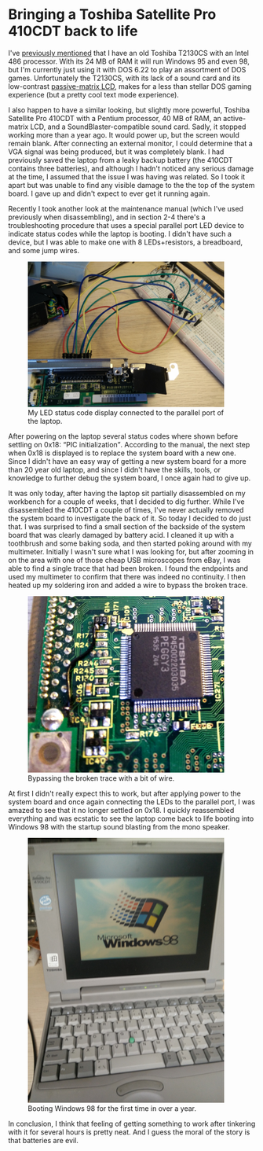 # Bringing a Toshiba Satellite Pro 410CDT back to life
I've [previously mentioned](csol-dos.md) that I have an old Toshiba T2130CS with an Intel 486 processor. With its 24 MB of RAM it will run Windows 95 and even 98, but I'm currently just using it with DOS 6.22 to play an assortment of DOS games. Unfortunately the T2130CS, with its lack of a sound card and its low-contrast [passive-matrix LCD](https://en.wikipedia.org/wiki/Liquid-crystal_display#Passive_and_active-matrix), makes for a less than stellar DOS gaming experience  (but a pretty cool text mode experience).

I also happen to have a similar looking, but slightly more powerful, Toshiba Satellite Pro 410CDT with a Pentium processor, 40 MB of RAM, an active-matrix LCD, and a SoundBlaster-compatible sound card. Sadly, it stopped working more than a year ago. It would power up, but the screen would remain blank. After connecting an external monitor, I could determine that a VGA signal was being produced, but it was completely blank. I had previously saved the laptop from a leaky backup battery (the 410CDT contains three batteries), and although I hadn't noticed any serious damage at the time, I assumed that the issue I was having was related. So I took it apart but was unable to find any visible damage to the the top of the system board. I gave up and didn't expect to ever get it running again.

Recently I took another look at the maintenance manual (which I've used previously when disassembling), and in section 2-4 there's a troubleshooting procedure that uses a special parallel port LED device to indicate status codes while the laptop is booting. I didn't have such a device, but I was able to make one with 8 LEDs+resistors, a breadboard, and some jump wires.

<figure>
<img src="../images/410cdt/debug.jpg" width="400" alt="Debugging contraption" />
<figcaption>My LED status code display connected to the parallel port of the laptop.</figcaption>
</figure>

After powering on the laptop several status codes where shown before settling on 0x18: <q>PIC initialization</q>. According to the manual, the next step when 0x18 is displayed is to replace the system board with a new one. Since I didn't have an easy way of getting a new system board for a more than 20 year old laptop, and since I didn't have the skills, tools, or knowledge to further debug the system board, I once again had to give up.

It was only today, after having the laptop sit partially disassembled on my workbench for a couple of weeks, that I decided to dig further. While I've disassembled the 410CDT a couple of times, I've never actually removed the system board to investigate the back of it. So today I decided to do just that. I was surprised to find a small section of the backside of the system board that was clearly damaged by battery acid. I cleaned it up with a toothbrush and some baking soda, and then started poking around with my multimeter. Initially I wasn't sure what I was looking for, but after zooming in on the area with one of those cheap USB microscopes from eBay, I was able to find a single trace that had been broken. I found the endpoints and used my multimeter to confirm that there was indeed no continuity. I then heated up my soldering iron and added a wire to bypass the broken trace.

<figure>
<img src="../images/410cdt/fix.jpg" width="400" alt="Bypassing broken trace" />
<figcaption>Bypassing the broken trace with a bit of wire.</figcaption>
</figure>

At first I didn't really expect this to work, but after applying power to the system board and once again connecting the LEDs to the parallel port, I was amazed to see that it no longer settled on 0x18. I quickly reassembled everything and was ecstatic to see the laptop come back to life booting into Windows 98 with the startup sound blasting from the mono speaker.

<figure>
<img src="../images/410cdt/success.jpg" width="400" alt="Booting Windows 98 once again" />
<figcaption>Booting Windows 98 for the first time in over a year.</figcaption>
</figure>

In conclusion, I think that feeling of getting something to work after tinkering with it for several hours is pretty neat. And I guess the moral of the story is that batteries are evil.

<!--{
  "published": "2019-09-14 17:50",
	"tags": ["laptops", "computers", "dos"]
}-->
